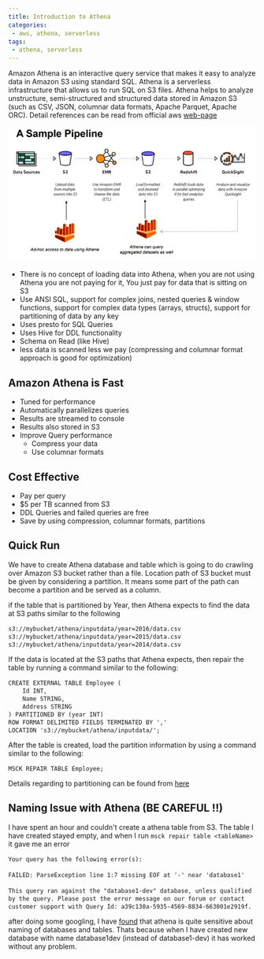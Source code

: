 ```yaml
---
title: Introduction to Athena
categories:
 - aws, athena, serverless
tags:
 - athena, serverless
---
```


Amazon Athena is an interactive query service that makes it easy to analyze data in Amazon S3 using standard SQL. Athena is a serverless infrastructure that allows us to run SQL on S3 files. Athena helps to analyze unstructure, semi-structured and structured data stored in Amazon S3 (such as CSV, JSON, columnar data formats, Apache Parquet, Apache ORC). Detail references can be read from official aws [web-page](https://docs.aws.amazon.com/athena/latest/ug/getting-started.html)

![Athena Sample Pipeline](/assets/2019/AWSAthenaPipelineExample1.jpg)

- There is no concept of loading data into Athena, when you are not using Athena you are not paying for it, You just pay for data that is sitting on S3
- Use ANSI SQL, support for complex joins, nested queries & window functions, support for complex data types (arrays, structs), support for partitioning of data by any key
- Uses presto for SQL Queries
- Uses Hive for DDL functionality
- Schema on Read (like Hive)
- less data is scanned less we pay (compressing and columnar format approach is good for optimization)

## Amazon Athena is Fast

- Tuned for performance
- Automatically parallelizes queries
- Results are streamed to console
- Results also stored in S3
- Improve Query performance
    - Compress your data
    - Use columnar formats

## Cost Effective

- Pay per query
- $5 per TB scanned from S3
- DDL Queries and failed queries are free
- Save by using compression, columnar formats, partitions


## Quick Run

We have to create Athena database and table which is going to do crawling over Amazon S3 bucket rather than a file. Location path of S3 bucket must be given by considering a partition. It means some part of the path can become a partition and be served as a column. 

if the table that is partitioned by Year, then Athena expects to find the data at S3 paths similar to the following

```
s3://mybucket/athena/inputdata/year=2016/data.csv
s3://mybucket/athena/inputdata/year=2015/data.csv
s3://mybucket/athena/inputdata/year=2014/data.csv
```

If the data is located at the S3 paths that Athena expects, then repair the table by running a command similar to the following:

```
CREATE EXTERNAL TABLE Employee (
    Id INT,
    Name STRING,
    Address STRING
) PARTITIONED BY (year INT)
ROW FORMAT DELIMITED FIELDS TERMINATED BY ','
LOCATION 's3://mybucket/athena/inputdata/';
```

After the table is created, load the partition information by using a command similar to the following: 

```
MSCK REPAIR TABLE Employee;
```

Details regarding to partitioning can be found from [here](https://aws.amazon.com/premiumsupport/knowledge-center/athena-empty-results/?nc1=h_ls)

## Naming Issue with Athena (BE CAREFUL !!)

I have spent an hour and couldn't create a athena table from S3. The table I have created stayed empty, and when I run `msck repair table <tableName>` it gave me an error

```
Your query has the following error(s):

FAILED: ParseException line 1:7 missing EOF at '-' near 'database1'

This query ran against the "database1-dev" database, unless qualified by the query. Please post the error message on our forum or contact customer support with Query Id: a39c130a-5935-4569-8834-663001e2919f.
```

after doing some googling, I have [found](https://forums.aws.amazon.com/thread.jspa?messageID=869230) that athena is quite sensitive about naming of databases and tables. Thats because when I have created new database with name database1dev (instead of database1-dev) it has worked without any problem. 